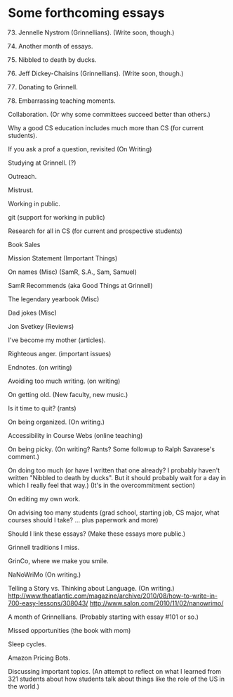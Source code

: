 Some forthcoming essays
=======================

73. Jennelle Nystrom (Grinnellians).  (Write soon, though.)

71. Another month of essays.

72. Nibbled to death by ducks.

74. Jeff Dickey-Chaisins (Grinnellians).  (Write soon, though.)

75. Donating to Grinnell.

76. Embarrassing teaching moments.

Collaboration.  (Or why some committees succeed better than others.)

Why a good CS education includes much more than CS (for current students).

If you ask a prof a question, revisited (On Writing)

Studying at Grinnell. (?)

Outreach.

Mistrust.

Working in public.

git (support for working in public)

Research for all in CS (for current and prospective students)

Book Sales

Mission Statement (Important Things)

On names (Misc) (SamR, S.A., Sam, Samuel)

SamR Recommends (aka Good Things at Grinnell)

The legendary yearbook (Misc)

Dad jokes (Misc)

Jon Svetkey (Reviews)

I've become my mother (articles).

Righteous anger. (important issues)

Endnotes. (on writing)

Avoiding too much writing. (on writing)

On getting old.  (New faculty, new music.)

Is it time to quit? (rants)

On being organized.  (On writing.)

Accessibility in Course Webs (online teaching)

On being picky.  (On writing?  Rants?  Some followup to
Ralph Savarese's comment.)

On doing too much (or have I written that one already?  I probably haven't
written "Nibbled to death by ducks".  But it should probably wait for a day in 
which I really feel that way.) (It's in the overcommitment section)

On editing my own work.

On advising too many students (grad school, starting job, CS major,
what courses should I take? ... plus paperwork and more)

Should I link these essays?  (Make these essays more public.) 

Grinnell traditions I miss.

GrinCo, where we make you smile.

NaNoWriMo (On writing.)  

Telling a Story vs. Thinking about Language.  (On writing.)
<http://www.theatlantic.com/magazine/archive/2010/08/how-to-write-in-700-easy-lessons/308043/>
<http://www.salon.com/2010/11/02/nanowrimo/>

A month of Grinnellians.  (Probably starting with essay #101 or so.)

Missed opportunities (the book with mom)

Sleep cycles.

Amazon Pricing Bots.

Discussing important topics.  (An attempt to reflect on what I learned
from 321 students about how students talk about things like the role of
the US in the world.)
